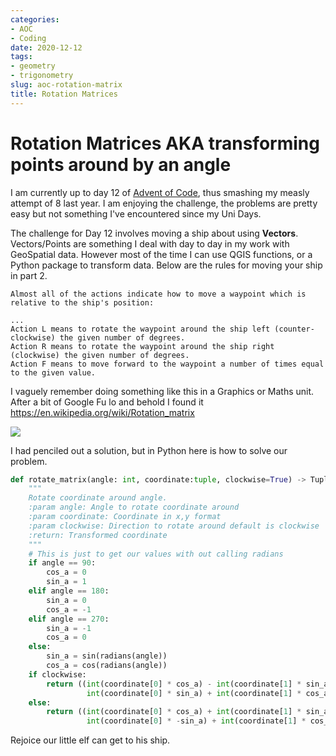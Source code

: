 ```yaml
---
categories:
- AOC
- Coding
date: 2020-12-12
tags:
- geometry
- trigonometry
slug: aoc-rotation-matrix
title: Rotation Matrices
---
```

# Rotation Matrices AKA transforming points around by an angle
I am currently up to day 12 of [Advent of Code](https://adventofcode.com/), thus smashing my measly attempt of 8 last year. I am enjoying the challenge, the problems are pretty easy but not something I've encountered since my Uni Days. 

The challenge for Day 12 involves moving a ship about using **Vectors**. Vectors/Points are something I deal with day to day in my work with GeoSpatial data. However most of the time I can use QGIS functions, or a Python package to transform data. 
Below are the rules for moving your ship in part 2.

    Almost all of the actions indicate how to move a waypoint which is relative to the ship's position:

    ...
    Action L means to rotate the waypoint around the ship left (counter-clockwise) the given number of degrees.
    Action R means to rotate the waypoint around the ship right (clockwise) the given number of degrees.
    Action F means to move forward to the waypoint a number of times equal to the given value.

I vaguely remember doing something like this in a Graphics or Maths unit. After a bit of Google Fu lo and behold I found it <https://en.wikipedia.org/wiki/Rotation_matrix>


![](https://wikimedia.org/api/rest_v1/media/math/render/svg/5e3664dd1600087a4c73f55f9c12f12cc78184c6)

I had penciled out a solution, but in Python here is how to solve our problem.

```python
def rotate_matrix(angle: int, coordinate:tuple, clockwise=True) -> Tuple[int, int]:
    """
    Rotate coordinate around angle.
    :param angle: Angle to rotate coordinate around
    :param coordinate: Coordinate in x,y format
    :param clockwise: Direction to rotate around default is clockwise
    :return: Transformed coordinate
    """
    # This is just to get our values with out calling radians 
    if angle == 90:
        cos_a = 0
        sin_a = 1
    elif angle == 180:
        sin_a = 0
        cos_a = -1
    elif angle == 270:
        sin_a = -1
        cos_a = 0
    else:
        sin_a = sin(radians(angle))
        cos_a = cos(radians(angle))
    if clockwise:
        return ((int(coordinate[0] * cos_a) - int(coordinate[1] * sin_a),
                 int(coordinate[0] * sin_a) + int(coordinate[1] * cos_a)))
    else:
        return ((int(coordinate[0] * cos_a) + int(coordinate[1] * sin_a),
                 int(coordinate[0] * -sin_a) + int(coordinate[1] * cos_a)))
```

Rejoice our little elf can get to his ship. 

